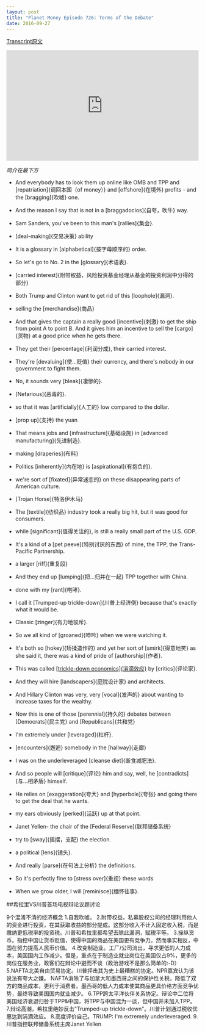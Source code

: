 ```yaml
---
layout: post
title: "Planet Money Episode 726: Terms of the Debate"
date: 2016-09-27
---
```


[Transcript原文](http://www.npr.org/templates/transcript/transcript.php?storyId=495693013)

<iframe src="https://www.npr.org/player/embed/495693013/495719016" width="100%" height="290" frameborder="0" scrolling="no" title="NPR embedded audio player"></iframe>

*简介在最下方*

- And everybody has to look them up online like OMB and TPP and [repatriation]{调回本国（of money）} and [offshore]{在境外} profits - and the [bragging]{吹嘘} one.

- And the reason I say that is not in a [braggadocios]{自夸，吹牛} way. 

- Sam Sanders, you've been to this man's [rallies]{集会}.

- [deal-making]{交易决策} ability 

- It is a glossary in [alphabetical]{按字母顺序的} order.

- So let's go to No. 2 in the [glossary]{术语表}.

- [carried interest]{附带权益，风险投资基金经理从基金的投资利润中分得的部分}

- Both Trump and Clinton want to get rid of this [loophole]{漏洞}. 

- selling the [merchandise]{商品} 

- And that gives the captain a really good [incentive]{刺激} to get the ship from point A to point B. And it gives him an incentive to sell the [cargo]{货物} at a good price when he gets there.

- They get their [percentage]{利润分成}, their carried interest.

- They're [devaluing]{使...贬值} their currency, and there's nobody in our government to fight them.

- No, it sounds very [bleak]{凄惨的}.

- [Nefarious]{恶毒的}.

- so that it was [artificially]{人工的} low compared to the dollar. 

- [prop up]{支持} the yuan

- That means jobs and [infrastructure]{基础设施} in [advanced manufacturing]{先进制造}.

- making [draperies]{布料} 

- Politics [inherently]{内在地} is [aspirational]{有抱负的}. 

- we're sort of [fixated]{异常迷恋的} on these disappearing parts of American culture.

- [Trojan Horse]{特洛伊木马}

- The [textile]{纺织品} industry took a really big hit, but it was good for consumers. 

- while [significant]{值得关注的}, is still a really small part of the U.S. GDP.

- It's a kind of a [pet peeve]{特别讨厌的东西} of mine, the TPP, the Trans-Pacific Partnership.

- a larger [riff]{重复段} 

- And they end up [lumping]{把...归并在一起} TPP together with China.

- done with my [rant]{咆哮}.

- I call it [Trumped-up trickle-down]{川普上经济倒} because that's exactly what it would be.

- Classic [zinger]{有力地驳斥}.

- So we all kind of [groaned]{呻吟} when we were watching it. 

- It's both so [hokey]{矫揉造作的} and yet her sort of [smirk]{得意地笑} as she said it, there was a kind of pride of [authorship]{作者}.

- This was called [[trickle-down economics]{涓滴效应}](https://en.wikipedia.org/wiki/Trickle-down_economics) by [critics]{评论家}. 

- And they will hire [landscapers]{庭院设计家} and architects.

- And Hillary Clinton was very, very [vocal]{发声的} about wanting to increase taxes for the wealthy.

- Now this is one of those [perennial]{持久的} debates between [Democrats]{民主党} and [Republicans]{共和党}

- I'm extremely under [leveraged]{杠杆}.

- [encounters]{邂逅} somebody in the [hallway]{走廊} 

- I was on the underleveraged [cleanse diet]{断食减肥法}.

- And so people will [critique]{评论} him and say, well, he [contradicts]{与...相矛盾} himself.

- He relies on [exaggeration]{夸大} and [hyperbole]{夸张} and going there to get the deal that he wants. 

- my ears obviously [perked]{活跃} up at that point.

- Janet Yellen- the chair of the [Federal Reserve]{联邦储备系统}

- try to [sway]{摇摆，支配} the election.

- a political [lens]{镜头}.

- And really [parse]{在句法上分析} the definitions.

- So it's perfectly fine to [stress over]{重视} these words

- When we grow older, I will [reminisce]{缅怀往事}.


##希拉里VS川普首场电视辩论议题讨论

9个混淆不清的经济概念
1.自我吹嘘。
2.附带权益。私募股权公司的经理利用他人的资金进行投资，在其获取收益的部分提成。这部分收入不计入固定收入税，而是缴纳更低税率的投资税。川普和希拉里都希望去除此漏洞，赋税平等。
3.操纵货币。指控中国让货币贬值，使得中国的商品在美国更有竞争力。然而事实相反，中国在努力提高人民币价值。
4.改变制造业。工厂/公司流出，寻求更低的人力成本，美国国内工作减少。但是，重点在于制造业就业岗位在美国仅占9%，更多的岗位在服务业，政客们在辩论中避而不谈（政治游戏不是那么简单的:-D）
5.NAFTA北美自由贸易协定。川普抨击其为史上最糟糕的协定。NPR嘉宾认为该说法有夸大之嫌。
NAFTA消除了与加拿大和墨西哥之间的保护性关税，降低了双方的商品成本，更利于消费者。墨西哥的低人力成本使其商品更具价格方面竞争优势，最终导致美国国内就业减少。
6.TPP跨太平洋伙伴关系协定。辩论中二位将美国经济衰退归咎于TPP&中国，将TPP与中国混为一谈，但中国并未加入TPP。
7.辩论高潮，希拉里绝妙反击"Trumped-up trickle-down"。川普计划通过税收优惠达到涓滴效应。
8.高度评价自己。TRUMP: I'm extremely underleveraged.
9.川普指控联邦储备系统主席Janet Yellen